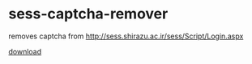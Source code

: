 # sess-captcha-remover
removes captcha from http://sess.shirazu.ac.ir/sess/Script/Login.aspx

[download](https://github.com/kazemihabib/sess-captcha-remover/releases)

